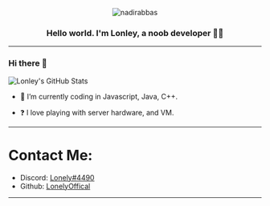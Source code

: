 <p align="center"> <img src="https://komarev.com/ghpvc/?username=LonelyOfficialy&label=Profile%20views&color=0e75b6&style=flat" alt="nadirabbas" /> </p>

### <div align="center">Hello world. I'm Lonley, a noob developer 👨‍💻</div>  

------------------------------------------
### Hi there 👋

![Lonley's GitHub Stats](https://github-readme-stats.vercel.app/api/?username=LonelyOfficial&show_icons=true&title_color=fff&icon_color=79ff97&text_color=9f9f9f&bg_color=151515)

<p align="left"> </p>


- 🌱 I’m currently coding in Javascript, Java, C++. 
  
  

- ❓ I love playing with server hardware, and VM.

------------------------------------------
# Contact Me:

- Discord: [Lonely#4490](https://discord.com/users/745840583070842951)
- Github: [LonelyOffical](https://github.com/LonelyOfficial)

---
